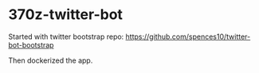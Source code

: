 # 370z-twitter-bot

Started with twitter bootstrap repo: https://github.com/spences10/twitter-bot-bootstrap

Then dockerized the app.